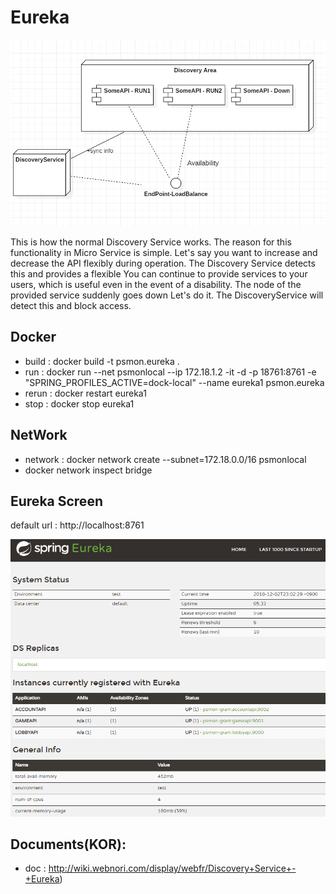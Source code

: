 # Eureka

![Alt text](../library/doc-res/spring-eureka-concept.png)

This is how the normal Discovery Service works. The reason for this functionality in Micro Service is simple.
Let's say you want to increase and decrease the API flexibly during operation. The Discovery Service detects this and provides a flexible
You can continue to provide services to your users, which is useful even in the event of a disability. The node of the provided service suddenly goes down
Let's do it. The DiscoveryService will detect this and block access.



## Docker
* build : docker build -t psmon.eureka .
* run : docker run --net psmonlocal --ip 172.18.1.2 -it -d -p 18761:8761 -e "SPRING_PROFILES_ACTIVE=dock-local" --name eureka1 psmon.eureka
* rerun : docker restart eureka1
* stop : docker stop eureka1

## NetWork
* network : docker network create --subnet=172.18.0.0/16 psmonlocal
* docker network inspect bridge

## Eureka Screen

default url :  http://localhost:8761

![enter image description here](../library/doc-res/spring-eureka.png)


## Documents(KOR):
* doc : http://wiki.webnori.com/display/webfr/Discovery+Service+-+Eureka)
